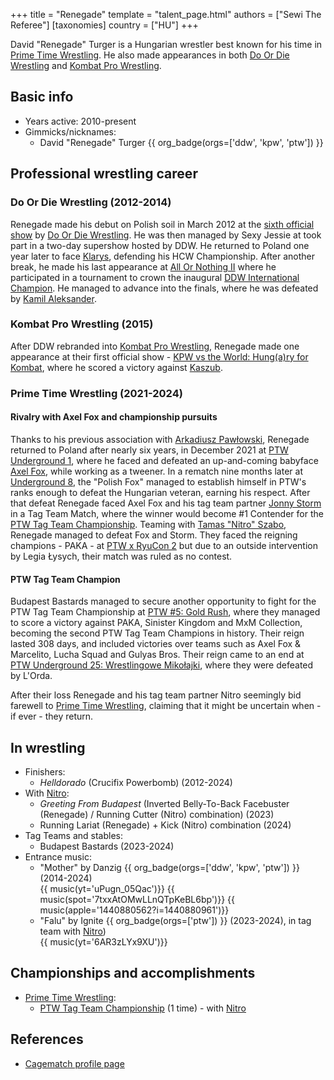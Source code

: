 +++
title = "Renegade"
template = "talent_page.html"
authors = ["Sewi The Referee"]
[taxonomies]
country = ["HU"]
+++

David "Renegade" Turger is a Hungarian wrestler best known for his time in [Prime Time Wrestling](@/o/ptw.md). He also made appearances in both [Do Or Die Wrestling](@/o/ddw.md) and [Kombat Pro Wrestling](@/o/kpw.md).

## Basic info

* Years active: 2010-present
* Gimmicks/nicknames:
  - David "Renegade" Turger {{ org_badge(orgs=['ddw', 'kpw', 'ptw']) }}

## Professional wrestling career

### Do Or Die Wrestling (2012-2014)

Renegade made his debut on Polish soil in March 2012 at the [sixth official show](@/e/ddw/2012-03-09-ddw-6.md) by [Do Or Die Wrestling](@/o/ddw.md). He was then managed by Sexy Jessie at took part in a two-day supershow hosted by DDW. He returned to Poland one year later to face [Klarys](@/w/klarys.md), defending his HCW Championship. After another break, he made his last appearance at [All Or Nothing II](@/e/ddw/2014-08-17-ddw-all-or-nothing-2.md) where he participated in a tournament to crown the inaugural [DDW International Champion](@/c/ddw-international-championship.md). He managed to advance into the finals, where he was defeated by [Kamil Aleksander](@/w/kamil-aleksander.md).

### Kombat Pro Wrestling (2015)

After DDW rebranded into [Kombat Pro Wrestling](@/o/kpw.md), Renegade made one appearance at their first official show - [KPW vs the World: Hung(a)ry for Kombat](@/e/kpw/2015-11-14-kpw-vs-the-world-hungary-for-kombat.md), where he scored a victory against [Kaszub](@/w/kaszub.md).

### Prime Time Wrestling (2021-2024)

#### Rivalry with Axel Fox and championship pursuits

Thanks to his previous association with [Arkadiusz Pawłowski](@/w/pan-pawlowski.md), Renegade returned to Poland after nearly six years, in December 2021 at [PTW Underground 1](@/e/ptw/2021-12-19-ptw-underground-1.md), where he faced and defeated an up-and-coming babyface [Axel Fox](@/w/axel-fox.md), while working as a tweener.
In a rematch nine months later at [Underground 8](@/e/ptw/2022-09-25-ptw-underground-8.md), the "Polish Fox" managed to establish himself in PTW's ranks enough to defeat the Hungarian veteran, earning his respect. After that defeat Renegade faced Axel Fox and his tag team partner [Jonny Storm](@/w/jonny-storm.md) in a Tag Team Match, where the winner would become #1 Contender for the [PTW Tag Team Championship](@/c/ptw-tag-team-championship.md). Teaming with [Tamas "Nitro" Szabo](@/w/nitro.md), Renegade managed to defeat Fox and Storm. They faced the reigning champions - PAKA - at [PTW x RyuCon 2](@/e/ptw/2023-07-16-ptw-x-ryucon.md) but due to an outside intervention by Legia Łysych, their match was ruled as no contest.

#### PTW Tag Team Champion

Budapest Bastards managed to secure another opportunity to fight for the PTW Tag Team Championship at [PTW #5: Gold Rush](@/e/ptw/2024-02-03-ptw-5-gold-rush.md), where they managed to score a victory against PAKA, Sinister Kingdom and MxM Collection, becoming the second PTW Tag Team Champions in history. Their reign lasted 308 days, and included victories over teams such as Axel Fox & Marcelito, Lucha Squad and Gulyas Bros. Their reign came to an end at [PTW Underground 25: Wrestlingowe Mikołajki](@/e/ptw/2024-12-07-ptw-underground-25.md), where they were defeated by L'Orda.

After their loss Renegade and his tag team partner Nitro seemingly bid farewell to [Prime Time Wrestling](@/o/ptw.md), claiming that it might be uncertain when - if ever - they return.

## In wrestling

* Finishers:
  - _Helldorado_ (Crucifix Powerbomb) (2012-2024)
* With [Nitro](@/w/nitro.md):
  - _Greeting From Budapest_ (Inverted Belly-To-Back Facebuster (Renegade) / Running Cutter (Nitro) combination) (2023)
  - Running Lariat (Renegade) + Kick (Nitro) combination (2024)
* Tag Teams and stables:
  - Budapest Bastards (2023-2024)
* Entrance music:
  - "Mother" by Danzig
 {{ org_badge(orgs=['ddw', 'kpw', 'ptw']) }} (2014-2024) <br>
 {{ music(yt='uPugn_05Qac')}}
 {{ music(spot='7txxAtOMwLLnQTpKeBL6bp')}}
 {{ music(apple='1440880562?i=1440880961')}}
  - "Falu" by Ignite
 {{ org_badge(orgs=['ptw']) }} (2023-2024), in tag team with [Nitro](@/w/nitro.md)) <br>
 {{ music(yt='6AR3zLYx9XU')}}

## Championships and accomplishments

* [Prime Time Wrestling](@/o/ptw.md):
  - [PTW Tag Team Championship](@/c/ptw-tag-team-championship.md) (1 time) - with [Nitro](@/w/nitro.md)

## References

* [Cagematch profile page](https://www.cagematch.net/?id=2&nr=16217)
